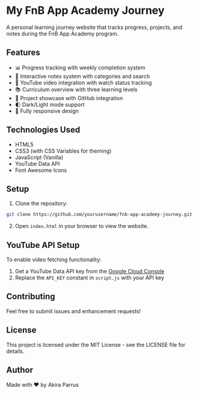 # My FnB App Academy Journey

A personal learning journey website that tracks progress, projects, and notes during the FnB App Academy program.

## Features

- 📊 Progress tracking with weekly completion system
- 📝 Interactive notes system with categories and search
- 🎥 YouTube video integration with watch status tracking
- 📚 Curriculum overview with three learning levels
- 🚀 Project showcase with GitHub integration
- 🌓 Dark/Light mode support
- 📱 Fully responsive design

## Technologies Used

- HTML5
- CSS3 (with CSS Variables for theming)
- JavaScript (Vanilla)
- YouTube Data API
- Font Awesome Icons

## Setup

1. Clone the repository:
```bash
git clone https://github.com/yourusername/fnb-app-academy-journey.git
```

2. Open `index.html` in your browser to view the website.

## YouTube API Setup

To enable video fetching functionality:

1. Get a YouTube Data API key from the [Google Cloud Console](https://console.cloud.google.com/)
2. Replace the `API_KEY` constant in `script.js` with your API key

## Contributing

Feel free to submit issues and enhancement requests!

## License

This project is licensed under the MIT License - see the LICENSE file for details.

## Author

Made with ❤️ by Akira Parrus 